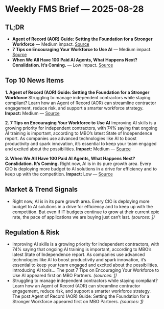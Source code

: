 # Weekly FMS Brief — 2025-08-28

## TL;DR

- **Agent of Record (AOR) Guide: Setting the Foundation for a Stronger Workforce** — Medium impact. [Source](https://www.mbopartners.com/blog/guide/agent-of-record-ungated/)
- **7 Tips on Encouraging Your Workforce to Use AI** — Medium impact. [Source](https://www.mbopartners.com/blog/workforce-management/7-tips-on-encouraging-your-workforce-to-use-gen-ai/)
- **When We All Have 100 Paid AI Agents, What Happens Next? Conslidation. It’s Coming.** — Low impact. [Source](https://www.saastr.com/when-we-all-have-100-ai-agents-what-happens-next-conslidation-its-coming/)

## Top 10 News Items

**1. Agent of Record (AOR) Guide: Setting the Foundation for a Stronger Workforce**
Struggling to manage independent contractors while staying compliant? Learn how an Agent of Record (AOR) can streamline contractor engagement, reduce risk, and support a smarter workforce strategy.
**Impact:** Medium — [Source](https://www.mbopartners.com/blog/guide/agent-of-record-ungated/)

**2. 7 Tips on Encouraging Your Workforce to Use AI**
Improving AI skills is a growing priority for independent contractors, with 74% saying that ongoing AI training is important, according to MBO’s latest State of Independence report. As companies use advanced technologies like AI to boost productivity and spark innovation, it’s essential to keep your team engaged and excited about the possibilities.
**Impact:** Medium — [Source](https://www.mbopartners.com/blog/workforce-management/7-tips-on-encouraging-your-workforce-to-use-gen-ai/)

**3. When We All Have 100 Paid AI Agents, What Happens Next? Conslidation. It’s Coming.**
Right now, AI is in its pure growth area. Every CIO is deploying more budget to AI solutions in a drive for efficiency and to keep up with the competition.
**Impact:** Low — [Source](https://www.saastr.com/when-we-all-have-100-ai-agents-what-happens-next-conslidation-its-coming/)


## Market & Trend Signals

- Right now, AI is in its pure growth area. Every CIO is deploying more budget to AI solutions in a drive for efficiency and to keep up with the competition. But even if IT budgets continue to grow at their current epic rate, the pace of applications we are buying just can’t last. *(sources: [1](https://www.saastr.com/when-we-all-have-100-ai-agents-what-happens-next-conslidation-its-coming/))*

## Regulation & Risk

- Improving AI skills is a growing priority for independent contractors, with 74% saying that ongoing AI training is important, according to MBO’s latest State of Independence report. As companies use advanced technologies like AI to boost productivity and spark innovation, it’s essential to keep your team engaged and excited about the possibilities. Introducing AI tools… The post 7 Tips on Encouraging Your Workforce to Use AI appeared first on MBO Partners. *(sources: [1](https://www.mbopartners.com/blog/workforce-management/7-tips-on-encouraging-your-workforce-to-use-gen-ai/))*
- Struggling to manage independent contractors while staying compliant? Learn how an Agent of Record (AOR) can streamline contractor engagement, reduce risk, and support a smarter workforce strategy. The post Agent of Record (AOR) Guide: Setting the Foundation for a Stronger Workforce appeared first on MBO Partners. *(sources: [1](https://www.mbopartners.com/blog/guide/agent-of-record-ungated/))*
